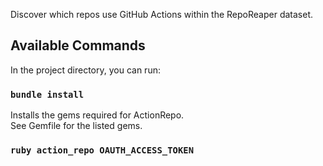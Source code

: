 Discover which repos use GitHub Actions within the RepoReaper dataset.<br />

## Available Commands

In the project directory, you can run:

### `bundle install`

Installs the gems required for ActionRepo.<br />
See Gemfile for the listed gems.

### `ruby action_repo OAUTH_ACCESS_TOKEN`
